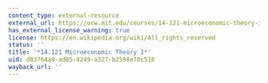 ```yaml
---
content_type: external-resource
external_url: https://ocw.mit.edu/courses/14-121-microeconomic-theory-i-fall-2015/
has_external_license_warning: true
license: https://en.wikipedia.org/wiki/All_rights_reserved
status: ''
title: '*14.121 Microeconomic Theory I*'
uid: d83764a9-ad85-4249-a327-b2598e70c516
wayback_url: ''
---
```


